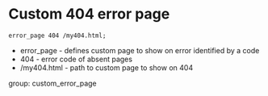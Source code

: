 # Custom 404 error page

```nginx
error_page 404 /my404.html;
```

- error_page - defines custom page to show on error identified by a code
- 404  - error code of absent pages
- /my404.html - path to custom page to show on 404

group: custom_error_page
